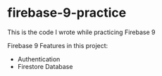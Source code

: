 # firebase-9-practice

This is the code I wrote while practicing Firebase 9

Firebase 9 Features in this project:

- Authentication
- Firestore Database
